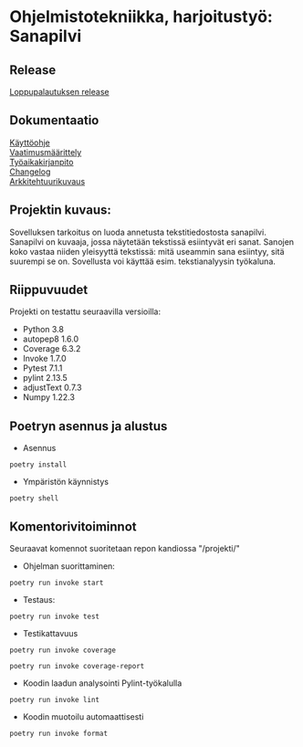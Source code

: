 # Ohjelmistotekniikka, harjoitustyö: Sanapilvi

## Release
[Loppupalautuksen release](https://github.com/martinmkp/ot-harjoitustyo/releases/tag/viikko7)

## Dokumentaatio
[Käyttöohje](https://github.com/martinmkp/ot-harjoitustyo/blob/main/projekti/dokumentaatio/kayttoohje.md)
<br />
[Vaatimusmäärittely](https://github.com/martinmkp/ot-harjoitustyo/blob/main/projekti/dokumentaatio/vaatimusmaarittely.md)
<br />
[Työaikakirjanpito](https://github.com/martinmkp/ot-harjoitustyo/blob/main/projekti/dokumentaatio/tyoaikakirjanpito.md)
<br />
[Changelog](https://github.com/martinmkp/ot-harjoitustyo/blob/main/projekti/dokumentaatio/changelog.md)
<br />
[Arkkitehtuurikuvaus](https://github.com/martinmkp/ot-harjoitustyo/blob/main/projekti/dokumentaatio/arkkitehtuuri.md)


## Projektin kuvaus:
Sovelluksen tarkoitus on luoda annetusta tekstitiedostosta sanapilvi.
Sanapilvi on kuvaaja, jossa näytetään tekstissä esiintyvät eri sanat.
Sanojen koko vastaa niiden yleisyyttä tekstissä: mitä useammin sana esiintyy,
sitä suurempi se on. Sovellusta voi käyttää esim. tekstianalyysin työkaluna.

## Riippuvuudet
Projekti on testattu seuraavilla versioilla:
* Python 3.8
* autopep8 1.6.0
* Coverage 6.3.2
* Invoke 1.7.0
* Pytest 7.1.1
* pylint 2.13.5
* adjustText 0.7.3
* Numpy 1.22.3

## Poetryn asennus ja alustus
* Asennus
```
poetry install
```
* Ympäristön käynnistys
```
poetry shell
```

## Komentorivitoiminnot
Seuraavat komennot suoritetaan repon kandiossa "/projekti/"
* Ohjelman suorittaminen:
```
poetry run invoke start
```
* Testaus:
```
poetry run invoke test
```
* Testikattavuus
```
poetry run invoke coverage
```
```
poetry run invoke coverage-report
```
* Koodin laadun analysointi Pylint-työkalulla
```
poetry run invoke lint
```
* Koodin muotoilu automaattisesti
```
poetry run invoke format
```

